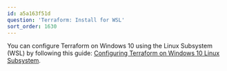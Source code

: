 ```yaml
---
id: a5a163f51d
question: 'Terraform: Install for WSL'
sort_order: 1630
---
```


You can configure Terraform on Windows 10 using the Linux Subsystem (WSL) by following this guide: [Configuring Terraform on Windows 10 Linux Subsystem](https://techcommunity.microsoft.com/t5/azure-developer-community-blog/configuring-terraform-on-windows-10-linux-sub-system/ba-p/393845).
